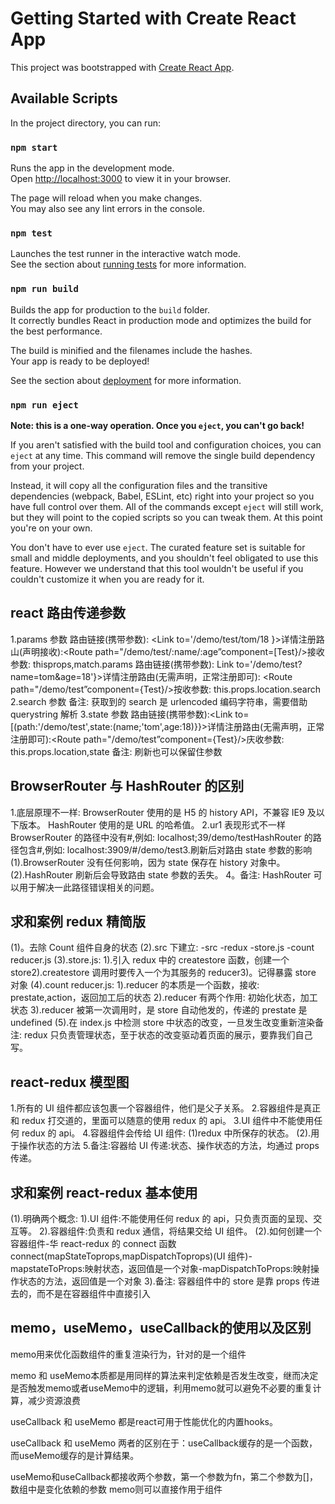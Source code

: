 # Getting Started with Create React App

This project was bootstrapped with [Create React App](https://github.com/facebook/create-react-app).

## Available Scripts

In the project directory, you can run:

### `npm start`

Runs the app in the development mode.\
Open [http://localhost:3000](http://localhost:3000) to view it in your browser.

The page will reload when you make changes.\
You may also see any lint errors in the console.

### `npm test`

Launches the test runner in the interactive watch mode.\
See the section about [running tests](https://facebook.github.io/create-react-app/docs/running-tests) for more information.

### `npm run build`

Builds the app for production to the `build` folder.\
It correctly bundles React in production mode and optimizes the build for the best performance.

The build is minified and the filenames include the hashes.\
Your app is ready to be deployed!

See the section about [deployment](https://facebook.github.io/create-react-app/docs/deployment) for more information.

### `npm run eject`

**Note: this is a one-way operation. Once you `eject`, you can't go back!**

If you aren't satisfied with the build tool and configuration choices, you can `eject` at any time. This command will remove the single build dependency from your project.

Instead, it will copy all the configuration files and the transitive dependencies (webpack, Babel, ESLint, etc) right into your project so you have full control over them. All of the commands except `eject` will still work, but they will point to the copied scripts so you can tweak them. At this point you're on your own.

You don't have to ever use `eject`. The curated feature set is suitable for small and middle deployments, and you shouldn't feel obligated to use this feature. However we understand that this tool wouldn't be useful if you couldn't customize it when you are ready for it.

## react 路由传递参数

1.params 参数
路由链接(携带参数): <Link to='/demo/test/tom/18 }>详情</Link>注册路山(声明接收):<Route path="/demo/test/:name/:age”component=[Test}/>接收参数: thisprops,match.params
路由链接(携带参数): Link to='/demo/test?name=tom&age=18'}>详情</Link>注册路由(无需声明，正常注册即可): <Route path="/demo/test”component={Test}/>按收参数: this.props.location.search
2.search 参数
备注: 获取到的 search 是 urlencoded 编码字符串，需要借助 querystring 解析 3.state 参数
路由链接(携带参数):<Link to=[(path:'/demo/test',state:(name;'tom',age:18)}}>详情</Link>注册路由(无需声明，正常注册即可):<Route path="/demo/test”component={Test}/>庆收参数: this.props.location,state
备注: 刷新也可以保留住参数

## BrowserRouter 与 HashRouter 的区别

1.底层原理不一样:
BrowserRouter 使用的是 H5 的 history API，不兼容 IE9 及以下版本。
HashRouter 使用的是 URL 的哈希值。
2.ur1 表现形式不一样 BrowserRouter 的路径中没有#,例如: localhost;39/demo/testHashRouter 的路径包含#,例如: localhost:3909/#/demo/test3.刷新后对路由 state 参数的影响
(1).BrowserRouter 没有任何影响，因为 state 保存在 history 对象中。
(2).HashRouter 刷新后会导致路由 state 参数的丢失。
4。备注: HashRouter 可以用于解决一此路径错误相关的问题。

## 求和案例 redux 精简版

(1)。去除 Count 组件自身的状态
(2).src 下建立:
-src
-redux
-store.js
-count reducer.js
(3).store.js:
1).引入 redux 中的 createstore 函数，创建一个 store2).createstore 调用时要传入一个为其服务的 reducer3)。记得暴露 store 对象
(4).count reducer.js:
1).reducer 的本质是一个函数，接收: prestate,action，返回加工后的状态 2).reducer 有两个作用: 初始化状态，加工状态
3).reducer 被第一次调用时，是 store 自动他发的，传递的 prestate 是 undefined
(5).在 index.js 中检测 store 中状态的改变，一旦发生改变重新渲染<App/>备注: redux 只负责管理状态，至于状态的改变驱动着页面的展示，要靠我们自己写。

## react-redux 模型图

1.所有的 UI 组件都应该包裹一个容器组件，他们是父子关系。 2.容器组件是真正和 redux 打交道的，里面可以随意的使用 redux 的 api。
3.UI 组件中不能使用任何 redux 的 api。 4.容器组件会传给 UI 组件:
(1)redux 中所保存的状态。
(2).用于操作状态的方法 5.备注:容器给 UI 传递:状态、操作状态的方法，均通过 props 传递。

## 求和案例 react-redux 基本使用

(1).明确两个概念:
1).UI 组件:不能使用任何 redux 的 api，只负责页面的呈现、交互等。
2).容器组件:负责和 redux 通信，将结果交给 UI 组件。
(2).如何创建一个容器组件-华 react-redux 的 connect 函数 connect(mapStateToprops,mapDispatchToprops)(UI 组件)-mapstateToProps:映射状态，返回值是一个对象-mapDispatchToProps:映射操作状态的方法，返回值是一个对象
3).备注: 容器组件中的 store 是靠 props 传进去的，而不是在容器组件中直接引入

## memo，useMemo，useCallback的使用以及区别

memo用来优化函数组件的重复渲染行为，针对的是一个组件

memo 和 useMemo本质都是用同样的算法来判定依赖是否发生改变，继而决定是否触发memo或者useMemo中的逻辑，利用memo就可以避免不必要的重复计算，减少资源浪费

useCallback 和 useMemo 都是react可用于性能优化的内置hooks。

useCallback 和 useMemo 两者的区别在于：useCallback缓存的是一个函数，而useMemo缓存的是计算结果。


useMemo和useCallback都接收两个参数，第一个参数为fn，第二个参数为[]，数组中是变化依赖的参数 memo则可以直接作用于组件
